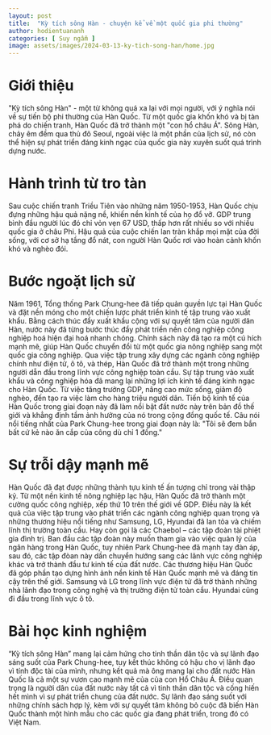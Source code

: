 ```yaml
---
layout: post
title:  "Kỳ tích sông Hàn - chuyện kể về một quốc gia phi thường"
author: hodientuananh
categories: [ Suy ngẫm ]
image: assets/images/2024-03-13-ky-tich-song-han/home.jpg
---
```

# Giới thiệu
"Kỳ tích sông Hàn" - một từ không quá xa lại với mọi người, với ý nghĩa nói về sự tiến bộ phi thường của Hàn Quốc. Từ một quốc gia khốn khó và bị tàn phá do chiến tranh, Hàn Quốc đã trở thành một "con hổ châu Á". Sông Hàn, chảy êm đềm qua thủ đô Seoul, ngoài việc là một phần của lịch sử, nó còn thể hiện sự phát triển đáng kinh ngạc của quốc gia này xuyên suốt quá trình dựng nước.
# Hành trình từ tro tàn
Sau cuộc chiến tranh Triều Tiên vào những năm 1950-1953, Hàn Quốc chịu đựng những hậu quả nặng nề, khiến nền kinh tế của họ đổ vỡ. GDP trung bình đầu người lúc đó chỉ vỏn vẹn 67 USD, thấp hơn rất nhiều so với nhiều quốc gia ở châu Phi. Hậu quả của cuộc chiến lan tràn khắp mọi mặt của đời sống, với cơ sở hạ tầng đổ nát, con người Hàn Quốc rơi vào hoàn cảnh khốn khó và nghèo đói. 
# Bước ngoặt lịch sử
Năm 1961, Tổng thống Park Chung-hee đã tiếp quản quyền lực tại Hàn Quốc và đặt nền móng cho một chiến lược phát triển kinh tế tập trung vào xuất khẩu. Bằng cách thúc đẩy xuất khẩu cộng với sự quyết tâm của người dân Hàn, nước này đã từng bước thúc đẩy phát triển nền công nghiệp công nghiệp hoá hiện đại hoá nhanh chóng.
Chính sách này đã tạo ra một cú hích mạnh mẽ, giúp Hàn Quốc chuyển đổi từ một quốc gia nông nghiệp sang một quốc gia công nghiệp. Qua việc tập trung xây dựng các ngành công nghiệp chính như điện tử, ô tô, và thép, Hàn Quốc đã trở thành một trong những người dẫn đầu trong lĩnh vực công nghiệp toàn cầu.
Sự tập trung vào xuất khẩu và công nghiệp hóa đã mang lại những lợi ích kinh tế đáng kinh ngạc cho Hàn Quốc. Từ việc tăng trưởng GDP, nâng cao mức sống, giảm độ nghèo, đến tạo ra việc làm cho hàng triệu người dân. Tiến bộ kinh tế của Hàn Quốc trong giai đoạn này đã làm nổi bật đất nước này trên bản đồ thế giới và khẳng định tầm ảnh hưởng của nó trong cộng đồng quốc tế.
Câu nói nổi tiếng nhất của Park Chung-hee trong giai đoạn này là:
"Tôi sẽ đem bắn bất cứ kẻ nào ăn cắp của công dù chỉ 1 đồng."
# Sự trỗi dậy mạnh mẽ
Hàn Quốc đã đạt được những thành tựu kinh tế ấn tượng chỉ trong vài thập kỷ. Từ một nền kinh tế nông nghiệp lạc hậu, Hàn Quốc đã trở thành một cường quốc công nghiệp, xếp thứ 10 trên thế giới về GDP. Điều này là kết quả của việc tập trung vào phát triển các ngành công nghiệp quan trọng và những thương hiệu nổi tiếng như Samsung, LG, Hyundai đã lan tỏa và chiếm lĩnh thị trường toàn cầu. Hay còn gọi là các Chaebol – các tập đoàn tài phiệt gia đình trị.
Ban đầu các tập đoàn này muốn tham gia vào việc quản lý của ngân hàng trong Hàn Quốc, tuy nhiên Park Chung-hee đã mạnh tay đàn áp, sau đó, các tập đòan này dần chuyển hướng sang các lãnh vực công nghiệp khác và trở thành đầu tư kinh tế của đất nước.
Các thương hiệu Hàn Quốc đã góp phần tạo dựng hình ảnh nền kinh tế Hàn Quốc mạnh mẽ và đáng tin cậy trên thế giới. Samsung và LG trong lĩnh vực điện tử đã trở thành những nhà lãnh đạo trong công nghệ và thị trường điện tử toàn cầu. Hyundai cũng đi đầu trong lĩnh vực ô tô.
# Bài học kinh nghiệm
“Kỳ tích sông Hàn” mang lại cảm hứng cho tinh thần dân tộc và sự lãnh đạo sáng suốt của Park Chung-hee, tuy kết thúc không có hậu cho vị lãnh đạo vì tính độc tài của mình, nhưng kết quả mà ông mang lại cho đất nước Hàn Quốc là cả một sự vươn cao mạnh mẽ của của con Hổ Châu Á. Điều quan trọng là người dân của đất nước này tất cả vì tinh thần dân tộc và cống hiến hết mình vì sự phát triển chung của đất nước. Sự lãnh đạo sáng suốt với những chính sách hợp lý, kèm với sự quyết tâm không bỏ cuộc đã biến Hàn Quốc thành một hình mẫu cho các quốc gia đang phát triển, trong đó có Việt Nam.
